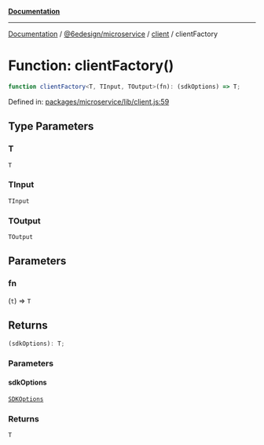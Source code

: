 [**Documentation**](../../../../README.md)

***

[Documentation](../../../../README.md) / [@6edesign/microservice](../../README.md) / [client](../README.md) / clientFactory

# Function: clientFactory()

```ts
function clientFactory<T, TInput, TOutput>(fn): (sdkOptions) => T;
```

Defined in: [packages/microservice/lib/client.js:59](https://github.com/6eDesign/core/blob/ef308ef1da0dfc861a9d63a636d6f4c2bde822f8/packages/microservice/lib/client.js#L59)

## Type Parameters

### T

`T`

### TInput

`TInput`

### TOutput

`TOutput`

## Parameters

### fn

(`t`) => `T`

## Returns

```ts
(sdkOptions): T;
```

### Parameters

#### sdkOptions

[`SDKOptions`](../interfaces/SDKOptions.md)

### Returns

`T`
